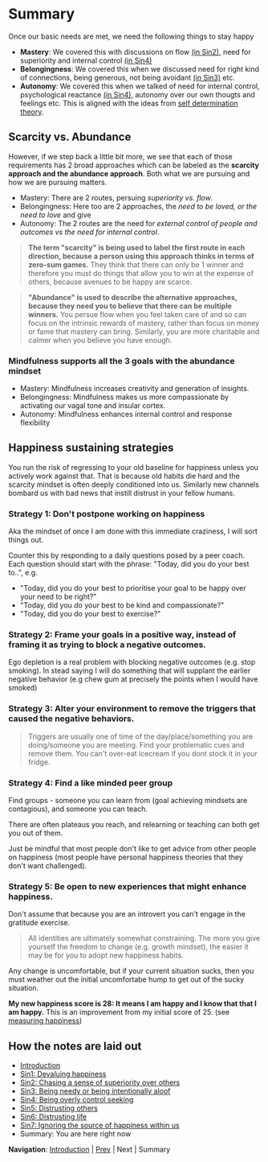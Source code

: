 # Summary
Once our basic needs are met, we need the following things to stay happy
- **Mastery**: We covered this with discussions on flow [(in Sin2)](Sin2.md), need for superiority and internal control [(in Sin4)](Sin4.md)
- **Belongingness**: We covered this when we discussed need for right kind of connections, being generous, not being avoidant [(in Sin3)](Sin3.md) etc.
- **Autonomy**: We covered this when we talked of need for internal control, psychological reactance [(in Sin4)](Sin4.md), autonomy over our own thougts and feelings etc.
This is aligned with the ideas from [self determination theory](https://en.wikipedia.org/wiki/Self-determination_theory).

## Scarcity vs. Abundance
However, if we step back a little bit more, we see that each of those requirements has 2 broad approaches which can be labeled as the **scarcity approach and the abundance approach**. Both what we are pursuing and how we are pursuing matters.
- Mastery: There are 2 routes, persuing *superiority vs. flow*.
- Belongingness: Here too are 2 approaches, the *need to be loved, or the need to love* and give
- Autonomy: The 2 routes are the need for *external control of people and outcomes vs the need for internal control*.

> **The term "scarcity" is being used to label the first route in each direction, because a person using this approach thinks in terms of zero-sum games.** They think that there can only be 1 winner and therefore you must do things that allow you to win at the expense of others, because avenues to be happy are scarce.

> **"Abundance" is used to describe the alternative approaches, because they need you to believe that there can be multiple winners.** You persue flow when you feel taken care of and so can focus on the intrinsic rewards of mastery, rather than focus on money or fame that mastery can bring. Similarly, you are more charitable and calmer when you believe you have enough.

### Mindfulness supports all the 3 goals with the abundance mindset
- Mastery: Mindfulness increases creativity and generation of insights.
- Belongingness: Mindfulness makes us more compassionate by activating our vagal tone and insular cortex.
- Autonomy: Mindfulness enhances internal control and response flexibility

## Happiness sustaining strategies
You run the risk of regressing to your old baseline for happiness unless you actively work against that. That is because old habits die hard and the scarcity mindset is often deeply conditioned into us. Similarly new channels bombard us with bad news that instill distrust in your fellow humans.
### Strategy 1: Don't postpone working on happiness 
Aka the mindset of once I am done with this immediate craziness, I will sort things out. 

Counter this by responding to a daily questions posed by a peer coach. Each question should start with the phrase: "Today, did you do your best to..", e.g. 
- "Today, did you do your best to prioritise your goal to be happy over your need to be right?"
- "Today, did you do your best to be kind and compassionate?" 
- "Today, did you do your best to exercise?"

### Strategy 2: Frame your goals in a positive way, instead of framing it as trying to block a negative outcomes. 
Ego depletion is a real problem with blocking negative outcomes (e.g. stop smoking). In stead saying I will do something that will supplant the earlier negative behavior (e.g chew gum at precisely the points when I would have smoked)

### Strategy 3: Alter your environment to remove the triggers that caused the negative behaviors. 
> Triggers are usually one of time of the day/place/something you are doing/someone you are meeting. Find your problematic cues and remove them. You can't over-eat icecream if you dont stock it in your fridge.

### Strategy 4: Find a like minded peer group
Find groups - someone you can learn from (goal achieving mindsets are contagious), and someone you can teach. 

There are often plateaus you reach, and relearning or teaching can both get you out of them. 

Just be mindful that most people don't like to get advice from other people on happiness (most people have personal happiness theories that they don't want challenged).

### Strategy 5: Be open to new experiences that might enhance happiness. 
Don't assume that because you are an introvert you can't engage in the gratitude exercise. 
> All identities are ultimately somewhat constraining. The more you give yourself the freedom to change (e.g. growth mindset), the easier it may be for you to adopt new happiness habits. 

Any change is uncomfortable, but if your current situation sucks, then you must weather out the initial uncomfortabe hump to get out of the sucky situation.

__My new happiness score is 28: It means I am happy and I know that that I am happy.__ This is an improvement from my initial score of 25. (see [measuring happiness](http://labs.psychology.illinois.edu/~ediener/Documents/Diener-Emmons-Larsen-Griffin_1985.pdf))

## How the notes are laid out
* [Introduction](Introduction.md)
* [Sin1: Devaluing happiness](Sin1.md)
* [Sin2: Chasing a sense of superiority over others](Sin2.md)
* [Sin3: Being needy or being intentionally aloof](Sin3.md)
* [Sin4: Being overly control seeking](Sin4.md)
* [Sin5: Distrusting others](Sin5.md)
* [Sin6: Distrusting life](Sin6.md)
* [Sin7: Ignoring the source of happiness within us](Sin7.md)
* Summary: You are here right now

**Navigation**: [Introduction](Introduction.md) | [Prev](Sin7.md) | Next | Summary
